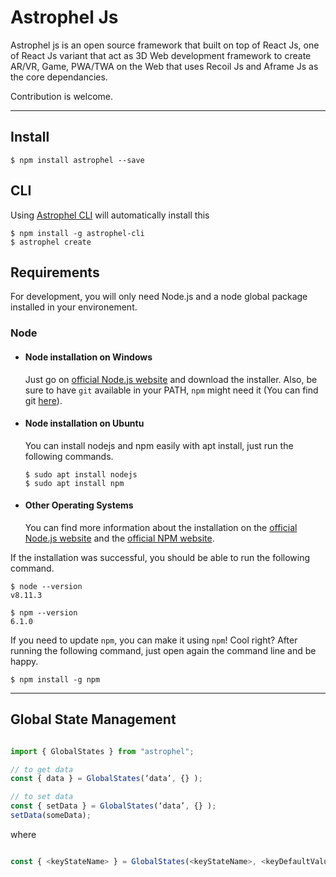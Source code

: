 # Astrophel Js

Astrophel js is an open source framework that built on top of React Js, one of React Js variant that act as 3D Web development framework to create AR/VR, Game, PWA/TWA on the Web that uses Recoil Js and Aframe Js as the core dependancies.

Contribution is welcome.

---

## Install

    $ npm install astrophel --save

    

## CLI

Using [Astrophel CLI](https://www.npmjs.com/package/astrophel) will automatically install this
```
$ npm install -g astrophel-cli
$ astrophel create
```

## Requirements

For development, you will only need Node.js and a node global package installed in your environement.

### Node
- #### Node installation on Windows

  Just go on [official Node.js website](https://nodejs.org/) and download the installer.
Also, be sure to have `git` available in your PATH, `npm` might need it (You can find git [here](https://git-scm.com/)).

- #### Node installation on Ubuntu

  You can install nodejs and npm easily with apt install, just run the following commands.

      $ sudo apt install nodejs
      $ sudo apt install npm

- #### Other Operating Systems
  You can find more information about the installation on the [official Node.js website](https://nodejs.org/) and the [official NPM website](https://npmjs.org/).

If the installation was successful, you should be able to run the following command.

    $ node --version
    v8.11.3

    $ npm --version
    6.1.0

If you need to update `npm`, you can make it using `npm`! Cool right? After running the following command, just open again the command line and be happy.

    $ npm install -g npm

---

## Global State Management

```js

import { GlobalStates } from "astrophel";

// to get data
const { data } = GlobalStates(‘data’, {} );

// to set data
const { setData } = GlobalStates(‘data’, {} );
setData(someData);
```

where

```js

const { <keyStateName> } = GlobalStates(<keyStateName>, <keyDefaultValue> );
```
